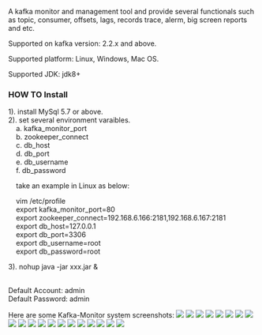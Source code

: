 A kafka monitor and management tool and provide several functionals such as topic, consumer, offsets, lags, records trace, alerm, big screen reports and etc.

Supported on kafka version: 2.2.x and above.

Supported platform: Linux, Windows, Mac OS.

Supported JDK: jdk8+

<h3>HOW TO Install</h3>
1). install MySql 5.7 or above.<br/>
2). set several environment varaibles.<br/>
   &nbsp;&nbsp;&nbsp;&nbsp;a. kafka_monitor_port <br/>
   &nbsp;&nbsp;&nbsp;&nbsp;b. zookeeper_connect <br/>
   &nbsp;&nbsp;&nbsp;&nbsp;c. db_host<br/>
   &nbsp;&nbsp;&nbsp;&nbsp;d. db_port<br/>
   &nbsp;&nbsp;&nbsp;&nbsp;e. db_username<br/>
   &nbsp;&nbsp;&nbsp;&nbsp;f. db_password<br/>

   &nbsp;&nbsp;&nbsp;&nbsp;take an example in Linux as below:<br/>

   &nbsp;&nbsp;&nbsp;&nbsp;vim /etc/profile<br/>
   &nbsp;&nbsp;&nbsp;&nbsp;export kafka_monitor_port=80<br/>
   &nbsp;&nbsp;&nbsp;&nbsp;export zookeeper_connect=192.168.6.166:2181,192.168.6.167:2181<br/>
   &nbsp;&nbsp;&nbsp;&nbsp;export db_host=127.0.0.1<br/>
   &nbsp;&nbsp;&nbsp;&nbsp;export db_port=3306<br/>
   &nbsp;&nbsp;&nbsp;&nbsp;export db_username=root<br/>
   &nbsp;&nbsp;&nbsp;&nbsp;export db_password=root<br/>


 3). nohup java -jar xxx.jar &<br/><br/>

Default Account: admin<br/>
Default Password: admin<br/>

Here are some Kafka-Monitor system screenshots:
<img src="https://raw.githubusercontent.com/ZhangNingPegasus/kafka-monitor/master/1.png"/>
<img src="https://raw.githubusercontent.com/ZhangNingPegasus/kafka-monitor/master/2.png"/>
<img src="https://raw.githubusercontent.com/ZhangNingPegasus/kafka-monitor/master/3.png"/>
<img src="https://raw.githubusercontent.com/ZhangNingPegasus/kafka-monitor/master/4.png"/>
<img src="https://raw.githubusercontent.com/ZhangNingPegasus/kafka-monitor/master/5.png"/>
<img src="https://raw.githubusercontent.com/ZhangNingPegasus/kafka-monitor/master/6.png"/>
<img src="https://raw.githubusercontent.com/ZhangNingPegasus/kafka-monitor/master/7.png"/>
<img src="https://raw.githubusercontent.com/ZhangNingPegasus/kafka-monitor/master/8.png"/>
<img src="https://raw.githubusercontent.com/ZhangNingPegasus/kafka-monitor/master/9.png"/>
<img src="https://raw.githubusercontent.com/ZhangNingPegasus/kafka-monitor/master/10.png"/>
<img src="https://raw.githubusercontent.com/ZhangNingPegasus/kafka-monitor/master/11.png"/>
<img src="https://raw.githubusercontent.com/ZhangNingPegasus/kafka-monitor/master/12.png"/>
<img src="https://raw.githubusercontent.com/ZhangNingPegasus/kafka-monitor/master/13.png"/>
<img src="https://raw.githubusercontent.com/ZhangNingPegasus/kafka-monitor/master/14.png"/>
<img src="https://raw.githubusercontent.com/ZhangNingPegasus/kafka-monitor/master/15.png"/>
<img src="https://raw.githubusercontent.com/ZhangNingPegasus/kafka-monitor/master/16.png"/>
<img src="https://raw.githubusercontent.com/ZhangNingPegasus/kafka-monitor/master/17.png"/>
<img src="https://raw.githubusercontent.com/ZhangNingPegasus/kafka-monitor/master/18.png"/>
<img src="https://raw.githubusercontent.com/ZhangNingPegasus/kafka-monitor/master/19.png"/>
<img src="https://raw.githubusercontent.com/ZhangNingPegasus/kafka-monitor/master/20.png"/>

